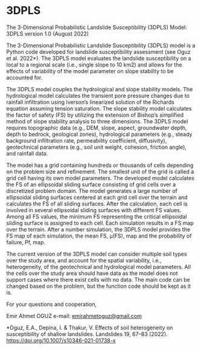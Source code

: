 # 3DPLS

The 3-Dimensional Probabilistic Landslide Susceptibility (3DPLS) Model:
3DPLS version 1.0 (August 2022)

The 3-Dimensional Probabilistic Landslide Susceptibility (3DPLS) model is a Python code developed for landslide susceptibility assessment (see Oguz et al. 2022*). The 3DPLS model evaluates the landslide susceptibility on a local to a regional scale (i.e., single slope to 10 km2) and allows for the effects of variability of the model parameter on slope stability to be accounted for. 

The 3DPLS model couples the hydrological and slope stability models. The hydrological model calculates the transient pore pressure changes due to rainfall infiltration using Iverson’s linearized solution of the Richards equation assuming tension saturation. The slope stability model calculates the factor of safety (FS) by utilizing the extension of Bishop’s simplified method of slope stability analysis to three dimensions. The 3DPLS model requires topographic data (e.g., DEM, slope, aspect, groundwater depth, depth to bedrock, geological zones), hydrological parameters (e.g., steady background infiltration rate, permeability coefficient, diffusivity), geotechnical parameters (e.g., soil unit weight, cohesion, friction angle), and rainfall data.

The model has a grid containing hundreds or thousands of cells depending on the problem size and refinement. The smallest unit of the grid is called a grid cell having its own model parameters. The developed model calculates the FS of an ellipsoidal sliding surface consisting of grid cells over a discretized problem domain. The model generates a large number of ellipsoidal sliding surfaces centered at each grid cell over the terrain and calculates the FS of all sliding surfaces. After the calculation, each cell is involved in several ellipsoidal sliding surfaces with different FS values. Among all FS values, the minimum FS representing the critical ellipsoidal sliding surface is assigned to each cell. Each simulation results in a FS map over the terrain. After a number simulation, the 3DPLS model provides the FS map of each simulation, the mean FS, µ(FS), map and the probability of failure, Pf, map.

The current version of the 3DPLS model can consider multiple soil types over the study area, and account for the spatial variability, i.e., heterogeneity, of the geotechnical and hydrological model parameters. All the cells over the study area should have data as the model does not support cases where there exist cells with no data. The main code can be changed based on the problem, but the function code should be kept as it is.

For your questions and cooperation, 

Emir Ahmet OGUZ
e-mail: emirahmetoguz@gmail.com 

*Oguz, E.A., Depina, I. & Thakur, V. Effects of soil heterogeneity on susceptibility of shallow landslides. Landslides 19, 67–83 (2022). https://doi.org/10.1007/s10346-021-01738-x
